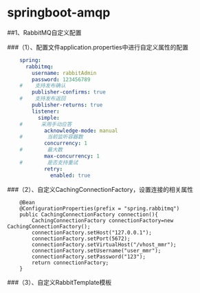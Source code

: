 # springboot-amqp
##1、RabbitMQ自定义配置

###（1）、配置文件application.properties中进行自定义属性的配置
```yml
    spring:
      rabbitmq:
        username: rabbitAdmin
        password: 123456789
    #    支持发布确认
        publisher-confirms: true
    #    支持发布返回
        publisher-returns: true
        listener:
          simple:
    #      采用手动应答
            acknowledge-mode: manual
    #        当前监听容器数
            concurrency: 1
    #        最大数
            max-concurrency: 1
    #        是否支持重试
            retry:
              enabled: true
```
###（2）、自定义CachingConnectionFactory，设置连接的相关属性
```
    @Bean
    @ConfigurationProperties(prefix = "spring.rabbitmq")
    public CachingConnectionFactory connection(){
        CachingConnectionFactory connectionFactory=new CachingConnectionFactory();
        connectionFactory.setHost("127.0.0.1");
        connectionFactory.setPort(5672);
        connectionFactory.setVirtualHost("/vhost_mmr");
        connectionFactory.setUsername("user_mmr");
        connectionFactory.setPassword("123");
        return connectionFactory;
    }
```
###（3）、自定义RabbitTemplate模板
